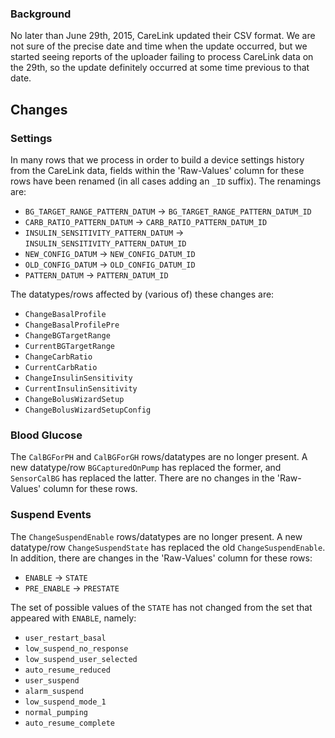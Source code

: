 ### Background

No later than June 29th, 2015, CareLink updated their CSV format. We are not sure of the precise date and time when the update occurred, but we started seeing reports of the uploader failing to process CareLink data on the 29th, so the update definitely occurred at some time previous to that date.

## Changes

### Settings

In many rows that we process in order to build a device settings history from the CareLink data, fields within the 'Raw-Values' column for these rows have been renamed (in all cases adding an `_ID` suffix). The renamings are:

- `BG_TARGET_RANGE_PATTERN_DATUM` → `BG_TARGET_RANGE_PATTERN_DATUM_ID`
- `CARB_RATIO_PATTERN_DATUM` → `CARB_RATIO_PATTERN_DATUM_ID`
- `INSULIN_SENSITIVITY_PATTERN_DATUM` → `INSULIN_SENSITIVITY_PATTERN_DATUM_ID`
- `NEW_CONFIG_DATUM` → `NEW_CONFIG_DATUM_ID`
- `OLD_CONFIG_DATUM` → `OLD_CONFIG_DATUM_ID`
- `PATTERN_DATUM` → `PATTERN_DATUM_ID`

The datatypes/rows affected by (various of) these changes are:

- `ChangeBasalProfile`
- `ChangeBasalProfilePre`
- `ChangeBGTargetRange`
- `CurrentBGTargetRange`
- `ChangeCarbRatio`
- `CurrentCarbRatio`
- `ChangeInsulinSensitivity`
- `CurrentInsulinSensitivity`
- `ChangeBolusWizardSetup`
- `ChangeBolusWizardSetupConfig`

### Blood Glucose

The `CalBGForPH` and `CalBGForGH` rows/datatypes are no longer present. A new datatype/row `BGCapturedOnPump` has replaced the former, and `SensorCalBG` has replaced the latter. There are no changes in the 'Raw-Values' column for these rows.

### Suspend Events

The `ChangeSuspendEnable` rows/datatypes are no longer present. A new datatype/row `ChangeSuspendState` has replaced the old `ChangeSuspendEnable`. In addition, there are changes in the 'Raw-Values' column for these rows:

- `ENABLE` → `STATE`
- `PRE_ENABLE` → `PRESTATE`

The set of possible values of the `STATE` has not changed from the set that appeared with `ENABLE`, namely:

- `user_restart_basal`
- `low_suspend_no_response`
- `low_suspend_user_selected`
- `auto_resume_reduced`
- `user_suspend`
- `alarm_suspend`
- `low_suspend_mode_1`
- `normal_pumping`
- `auto_resume_complete`